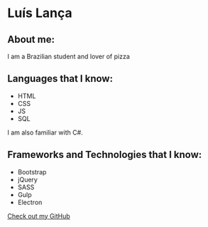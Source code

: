 # Luís Lança

## About me:

I am a Brazilian student and lover of pizza 

## Languages that I know:

- HTML
- CSS
- JS
- SQL

I am also familiar with C#.

## Frameworks and Technologies that I know:

- Bootstrap
- jQuery
- SASS
- Gulp
- Electron

[Check out my GitHub](https://github.com/lancaluis)